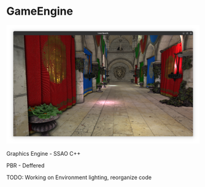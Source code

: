 # GameEngine
![sponza](screen.png?raw=true "Sponza Lights")

Graphics Engine - SSAO C++

PBR - Deffered

TODO: Working on Environment lighting, reorganize code

